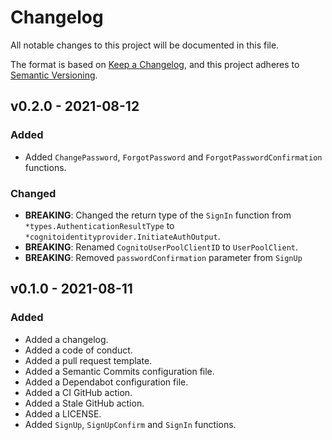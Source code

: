 # Changelog

All notable changes to this project will be documented in this file.

The format is based on [Keep a Changelog](https://keepachangelog.com/en/1.0.0/), and this project adheres to [Semantic Versioning](https://semver.org/spec/v2.0.0.html).

## v0.2.0 - 2021-08-12
### Added
* Added ```ChangePassword```, ```ForgotPassword``` and ```ForgotPasswordConfirmation``` functions.

### Changed
* **BREAKING**: Changed the return type of the ```SignIn``` function from ```*types.AuthenticationResultType``` to ```*cognitoidentityprovider.InitiateAuthOutput```.
* **BREAKING**: Renamed ```CognitoUserPoolClientID``` to ```UserPoolClient```.
* **BREAKING**: Removed ```passwordConfirmation``` parameter from ```SignUp```

## v0.1.0 - 2021-08-11
### Added
* Added a changelog.
* Added a code of conduct.
* Added a pull request template.
* Added a Semantic Commits configuration file.
* Added a Dependabot configuration file.
* Added a CI GitHub action.
* Added a Stale GitHub action.
* Added a LICENSE.
* Added ```SignUp```, ```SignUpConfirm``` and ```SignIn``` functions.
